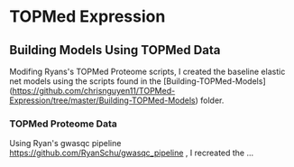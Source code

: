 # TOPMed Expression
## Building Models Using TOPMed Data
Modifing Ryans's TOPMed Proteome scripts, I created the baseline elastic net models using the scripts found in the [Building-TOPMed-Models] (https://github.com/chrisnguyen11/TOPMed-Expression/tree/master/Building-TOPMed-Models) folder. 
### TOPMed Proteome Data
Using Ryan's gwasqc pipeline https://github.com/RyanSchu/gwasqc_pipeline , I recreated the ...
